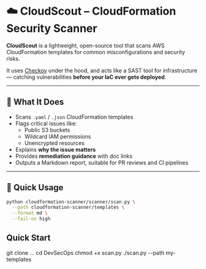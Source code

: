 # ☁️ CloudScout – CloudFormation Security Scanner

**CloudScout** is a lightweight, open-source tool that scans AWS CloudFormation templates for common misconfigurations and security risks.

It uses [Checkov](https://www.checkov.io/) under the hood, and acts like a SAST tool for infrastructure — catching vulnerabilities **before your IaC ever gets deployed**.

---

## 🧠 What It Does

- Scans `.yaml` / `.json` CloudFormation templates
- Flags critical issues like:
  - Public S3 buckets
  - Wildcard IAM permissions
  - Unencrypted resources
- Explains **why the issue matters**
- Provides **remediation guidance** with doc links
- Outputs a Markdown report, suitable for PR reviews and CI pipelines

---

## 🚀 Quick Usage

```bash
python cloudformation-scanner/scanner/scan.py \
  --path cloudformation-scanner/templates \
  --format md \
  --fail-on high
```

## Quick Start
git clone ...
cd DevSecOps
chmod +x scan.py
./scan.py --path my-templates
